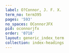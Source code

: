 ```yaml
---
label: O?Connor, J. F. X.
term_no: term395
pages: '593'
no_spaces: OConnorJFX
pid: oconnorjfx
order: '0718'
layout: generic_index_term
collection: index-headings
---
```

